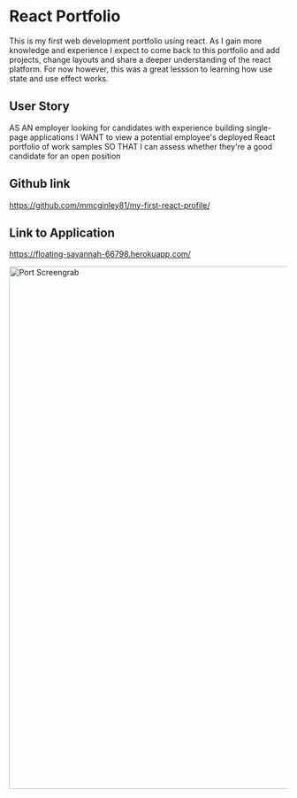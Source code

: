# React Portfolio

This is my first web development portfolio using react. As I gain more knowledge and experience I expect to come back to this portfolio and add projects, change layouts and share a deeper understanding of the react platform. For now however, this was a great lessson to learning how use state and use effect works. 

## User Story 

AS AN employer looking for candidates with experience building single-page applications
I WANT to view a potential employee's deployed React portfolio of work samples
SO THAT I can assess whether they're a good candidate for an open position

## Github link

https://github.com/mmcginley81/my-first-react-profile/

## Link to Application

https://floating-savannah-66798.herokuapp.com/


<img width="944" alt="Port Screengrab" src="https://user-images.githubusercontent.com/75404915/120713545-ec9f9b00-c476-11eb-90f5-a209dbca9e0f.PNG">
